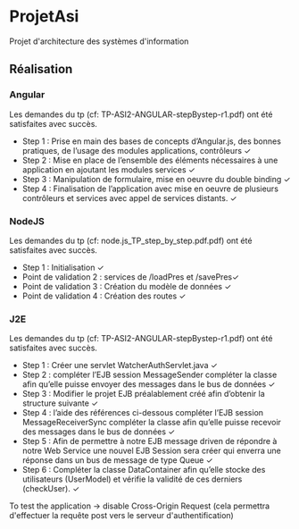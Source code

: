 # ProjetAsi
Projet d'architecture des systèmes d'information

## Réalisation
### Angular
Les demandes du tp (cf: TP-ASI2-ANGULAR-stepBystep-r1.pdf) ont été satisfaites avec succès.
- Step 1 : Prise en main des bases de concepts d’Angular.js, des bonnes pratiques, de l’usage des
modules applications, contrôleurs ✓
- Step 2 : Mise en place de l’ensemble des éléments nécessaires à une application en ajoutant
les modules services ✓
- Step 3 : Manipulation de formulaire, mise en oeuvre du double binding ✓
- Step 4 : Finalisation de l’application avec mise en oeuvre de plusieurs contrôleurs et services
avec appel de services distants. ✓


### NodeJS
Les demandes du tp (cf: node.js_TP_step_by_step.pdf.pdf) ont été satisfaites avec succès.
- Step 1 : Initialisation ✓
- Point de validation 2 : services de /loadPres et /savePres✓
- Point de validation 3 : Création du modèle de données ✓
- Point de validation 4 :  Création des routes ✓


### J2E
Les demandes du tp (cf: TP-ASI2-ANGULAR-stepBystep-r1.pdf) ont été satisfaites avec succès.
- Step 1 : Créer une servlet WatcherAuthServlet.java  ✓
- Step 2 : compléter l’EJB session MessageSender compléter la classe afin qu’elle puisse envoyer des messages dans le bus de données ✓
- Step 3 : Modifier le projet EJB préalablement créé afin d’obtenir la structure suivante ✓
- Step 4 : l’aide des références ci-dessous compléter l’EJB session MessageReceiverSync
compléter la classe afin qu’elle puisse recevoir des messages dans le bus de données ✓
- Step 5 : Afin de permettre à notre EJB message driven de répondre à notre Web Service une nouvel EJB Session sera créer qui enverra une réponse dans un bus de message de type Queue ✓
- Step 6 : Compléter la classe DataContainer afin qu’elle stocke des utilisateurs (UserModel) et vérifie la validité de ces derniers (checkUser). ✓



To test the application	
	-> disable  Cross-Origin Request (cela permettra d'effectuer la requête post vers le serveur d'authentification)